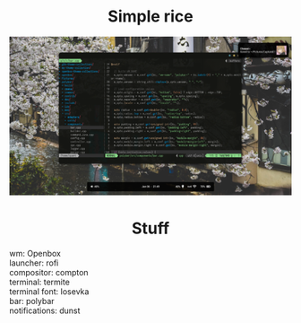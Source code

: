 <div align="center">
  <h1>Simple rice</h1>
</div>
<img src="Kawaii_2019_01_06_21-49-03-1366x768.png">
<h1 align="center">Stuff</h1>
wm: Openbox <br>
launcher: rofi <br> 
compositor: compton <br> 
terminal: termite <br>
terminal font: Iosevka <br>
bar: polybar <br>
notifications: dunst
